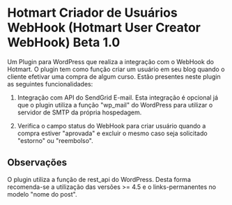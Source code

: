 # Hotmart Criador de Usuários WebHook (Hotmart User Creator WebHook) Beta 1.0
Um Plugin para WordPress que realiza a integração com o WebHook do Hotmart. O plugin tem como função criar um usuário em seu blog quando o cliente efetivar uma compra de algum curso.
Estão presentes neste plugin as seguintes funcionalidades:

1. Integração com API do SendGrid E-mail. Esta integração é opcional já que o plugin utiliza a função "wp_mail" do WordPress para utilizar o servidor de SMTP da própria hospedagem.

2. Verifica o campo status do WebHook para criar usuário quando a compra estiver "aprovada" e excluir o mesmo caso seja solicitado "estorno" ou "reembolso".

## Observações

O plugin utiliza a função de rest_api do WordPress. Desta forma recomenda-se a utilização das versões  >= 4.5 e o links-permanentes no modelo "nome do post".